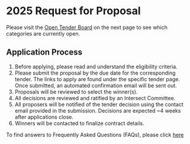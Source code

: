 # 2025 Request for Proposal

Please visit the [Open Tender Board](https://docs.intersectmbo.org/intersect-operational-services/2025-apply-for-tender/open-tenders) on the next page to see which categories are currently open.

## Application Process

1. Before applying, please read and understand the eligibility criteria.
2. Please submit the proposal by the due date for the corresponding tender. The links to apply are found under the specific tender page. Once submitted, an automated confirmation email will be sent out.
3. Proposals will be reviewed to select the winner(s).
4. All decisions are reviewed and ratified by an Intersect Committee.
5. All proposers will be notified of the tender decision using the contact email provided in the submission. Decisions are expected \~4 weeks after applications close.
6. Winners will be contacted to finalize contract details.

To find answers to Frequently Asked Questions (FAQs), please click [here](https://intersect.gitbook.io/intersect-community-grants/overview/list-of-grant-faqs)
